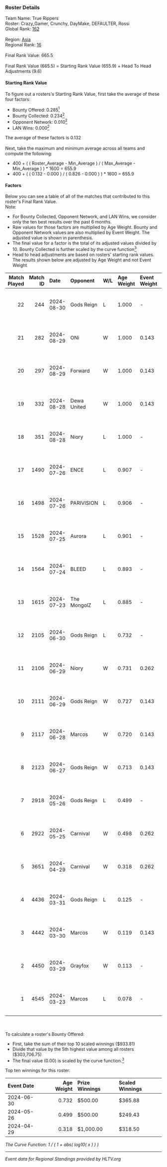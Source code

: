 ### Roster Details<br />
Team Name: True Rippers<br />
Roster: Crazy_Gamer, Crunchy, DayMake, DEFAULTER, Rossi<br />
Global Rank: [162](../standings_global.md)<br />
<br />
Region: [Asia]( ../standings_asia.md)<br />
Regional Rank: [16]( ../standings_asia.md)<br />
<br />
Final Rank Value:  665.5<br />
<br />
Final Rank Value (665.5) = Starting Rank Value (655.9) + Head To Head Adjustments (9.6)<br />

#### Starting Rank Value<br />
To figure out a rosters's Starting Rank Value, first take the average of these four factors:<br />
- Bounty Offered: 0.285[<sup>1</sup>](#table2)
- Bounty Collected: 0.234[<sup>2</sup>](#table1)
- Opponent Network: 0.010[<sup>2</sup>](#table1)
- LAN Wins: 0.000[<sup>2</sup>](#table1)

The average of these factors is 0.132<br />
<br />
Next, take the maximum and minimum average across all teams and compute the following:<br />
- 400 + ( ( Roster_Average - Min_Average ) / ( Max_Average - Min_Average ) ) * 1600 = 655.9
- 400 + ( ( 0.132 - 0.000 ) / ( 0.826 - 0.000 ) ) * 1600 = 655.9


#### Factors<br />
Below you can see a table of all of the matches that contributed to this roster's Final Rank Value.<br />
Note:<br />

- For Bounty Collected, Opponent Network, and LAN Wins, we consider only the ten best results over the past 6 months.
- Raw values for those factors are multiplied by Age Weight. Bounty and Opponent Network values are also multiplied by Event Weight. The adjusted value is shown in parenthesis.
- The final value for a factor is the total of its adjusted values divided by 10. Bounty Collected is further scaled by the curve function[<sup>3</sup>](#curveFunction)
- Head to head adjustments are based on rosters' starting rank values. The results shown below are adjusted by Age Weight and not Event Weight
<span id="table1"></span><br />


| Match Played | Match ID | Date       | Opponent    | W/L | Age Weight | Event Weight | Bounty Collected | Opponent Network | LAN Wins  | H2H Adj. | Roster                                             |
| -: | -: | :- | :- | :- | :- | :- | :- | :- | :- | -: | :- |
|           22 |      244 | 2024-08-30 | Gods Reign  | L   | 1.000      | -            | -                | -                | -         |   -13.42 | Crazy_Gamer, Crunchy, DayMake, DEFAULTER, Rossi    |
|           21 |      282 | 2024-08-29 | ONi         | W   | 1.000      | 0.143        | 0.000 (0.000)    | 0.113 (0.016)    | 0 (0.000) |     8.57 | Crazy_Gamer, Crunchy, DayMake, DEFAULTER, Rossi    |
|           20 |      297 | 2024-08-29 | Forward     | W   | 1.000      | 0.143        | 0.000 (0.000)    | 0.038 (0.005)    | 0 (0.000) |     8.22 | Crazy_Gamer, Crunchy, DayMake, DEFAULTER, Rossi    |
|           19 |      332 | 2024-08-28 | Dewa United | W   | 1.000      | 0.143        | 0.002 (0.000)    | 0.038 (0.005)    | 0 (0.000) |     8.46 | Crazy_Gamer, Crunchy, DayMake, DEFAULTER, Rossi    |
|           18 |      351 | 2024-08-28 | Niory       | L   | 1.000      | -            | -                | -                | -         |   -22.03 | Crazy_Gamer, Crunchy, DayMake, DEFAULTER, Rossi    |
|           17 |     1490 | 2024-07-26 | ENCE        | L   | 0.907      | -            | -                | -                | -         |    -1.26 | Crazy_Gamer, DayMake, DEFAULTER, Mcg!LLzZz, Rossi  |
|           16 |     1498 | 2024-07-26 | PARIVISION  | L   | 0.906      | -            | -                | -                | -         |    -2.75 | Crazy_Gamer, DayMake, DEFAULTER, Mcg!LLzZz, Rossi  |
|           15 |     1528 | 2024-07-25 | Aurora      | L   | 0.901      | -            | -                | -                | -         |    -0.63 | Crazy_Gamer, DayMake, DEFAULTER, Mcg!LLzZz, Rossi  |
|           14 |     1564 | 2024-07-24 | BLEED       | L   | 0.893      | -            | -                | -                | -         |    -1.61 | Crazy_Gamer, DayMake, DEFAULTER, Mcg!LLzZz, Rossi  |
|           13 |     1615 | 2024-07-23 | The MongolZ | L   | 0.885      | -            | -                | -                | -         |    -0.07 | Crazy_Gamer, DayMake, DEFAULTER, Mcg!LLzZz, Rossi  |
|           12 |     2105 | 2024-06-30 | Gods Reign  | L   | 0.732      | -            | -                | -                | -         |   -11.01 | Crazy_Gamer, DayMake, DEFAULTER, Mcg!LLzZz, Rossi  |
|           11 |     2106 | 2024-06-29 | Niory       | W   | 0.731      | 0.262        | 0.000 (0.000)    | 0.113 (0.022)    | 0 (0.000) |     5.70 | Crazy_Gamer, DayMake, DEFAULTER, Mcg!LLzZz, Rossi  |
|           10 |     2111 | 2024-06-29 | Gods Reign  | W   | 0.727      | 0.143        | 0.022 (0.002)    | 0.247 (0.026)    | 0 (0.000) |    12.27 | Crazy_Gamer, DayMake, DEFAULTER, Mcg!LLzZz, Rossi  |
|            9 |     2117 | 2024-06-28 | Marcos      | W   | 0.720      | 0.143        | 0.000 (0.000)    | 0.027 (0.003)    | 0 (0.000) |     6.07 | Crazy_Gamer, DayMake, DEFAULTER, Mcg!LLzZz, Rossi  |
|            8 |     2123 | 2024-06-27 | Gods Reign  | W   | 0.713      | 0.143        | 0.022 (0.002)    | 0.247 (0.025)    | 0 (0.000) |    12.68 | Crazy_Gamer, DayMake, DEFAULTER, Mcg!LLzZz, Rossi  |
|            7 |     2918 | 2024-05-26 | Gods Reign  | L   | 0.499      | -            | -                | -                | -         |    -6.87 | Crazy_Gamer, DayMake, DEFAULTER, Mcg!LLzZz, Rossi  |
|            6 |     2922 | 2024-05-25 | Carnival    | W   | 0.498      | 0.262        | 0.002 (0.000)    | 0.000 (0.000)    | 0 (0.000) |     5.04 | Crazy_Gamer, DayMake, DEFAULTER, Mcg!LLzZz, Rossi  |
|            5 |     3651 | 2024-04-29 | Carnival    | W   | 0.318      | 0.262        | 0.002 (0.000)    | 0.000 (0.000)    | 0 (0.000) |     3.33 | Crazy_Gamer, DEFAULTER, Gh0sTTTT, Mcg!LLzZz, Rossi |
|            4 |     4436 | 2024-03-31 | Gods Reign  | L   | 0.125      | -            | -                | -                | -         |    -1.74 | Crazy_Gamer, DEFAULTER, Gh0sTTTT, Mcg!LLzZz, Rossi |
|            3 |     4442 | 2024-03-30 | Marcos      | W   | 0.119      | 0.143        | 0.000 (0.000)    | 0.003 (0.000)    | 0 (0.000) |     1.47 | Crazy_Gamer, DEFAULTER, Gh0sTTTT, Mcg!LLzZz, Rossi |
|            2 |     4450 | 2024-03-29 | Grayfox     | W   | 0.113      | -            | -                | -                | -         |     0.69 | Crazy_Gamer, DEFAULTER, Gh0sTTTT, Mcg!LLzZz, Rossi |
|            1 |     4545 | 2024-03-23 | Marcos      | L   | 0.078      | -            | -                | -                | -         |    -1.49 | Anasasis, Crazy_Gamer, DEFAULTER, Mcg!LLzZz, Rossi |

<br />
<span id="table2"></span><br />
To calculate a roster's Bounty Offered:<br />

- First, take the sum of their top 10 scaled winnings ($933.81)
- Divide that value by the 5th highest value among all rosters ($303,706.75)
- The final value (0.00) is scaled by the curve function.[<sup>3</sup>](#curveFunction)

Top ten winnings for this roster:<br />

| Event Date | Age Weight | Prize Winnings | Scaled Winnings |
| :- | -: | :- | :- |
| 2024-06-30 |      0.732 | $500.00        | $365.88         |
| 2024-05-26 |      0.499 | $500.00        | $249.43         |
| 2024-04-29 |      0.318 | $1,000.00      | $318.50         |


<span id="curveFunction"></span>_The Curve Function: 1 / ( 1 + abs( log10( x ) ) )_<br />

---
_Event data for Regional Standings provided by HLTV.org_<br />
